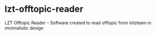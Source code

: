 # lzt-offtopic-reader
LZT Offtopic Reader - Software created to read offtopic from lolzteam in minimalistic design
